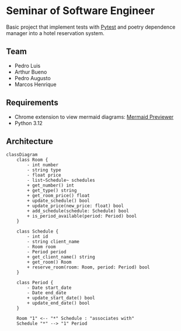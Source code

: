 # Seminar of Software Engineer
Basic project that implement tests with [Pytest](https://docs.pytest.org/en/stable/) and poetry dependence manager into a hotel reservation system.

## Team
- Pedro Luis
- Arthur Bueno
- Pedro Augusto
- Marcos Henrique

## Requirements
- Chrome extension to view mermaid diagrams: [Mermaid Previewer](https://chromewebstore.google.com/detail/mermaid-previewer/oidjnlhbegipkcklbdfnbkikplpghfdl?utm_source=ext_app_menu)
- Python 3.12

## Architecture
```mermaid
classDiagram
    class Room {
        - int number
        - string type
        - float price
        - list~Schedule~ schedules
        + get_number() int
        + get_type() string
        + get_room_price() float
        + update_schedule() bool
        + update_price(new_price: float) bool
        + add_schedule(schedule: Schedule) bool
        + is_period_available(period: Period) bool
    }

    class Schedule {
        - int id
        - string client_name
        - Room room
        - Period period
        + get_client_name() string
        + get_room() Room
        + reserve_room(room: Room, period: Period) bool
    }

    class Period {
        - Date start_date
        - Date end_date
        + update_start_date() bool
        + update_end_date() bool
    }

    Room "1" <-- "*" Schedule : "associates with"
    Schedule "*" --> "1" Period
```
